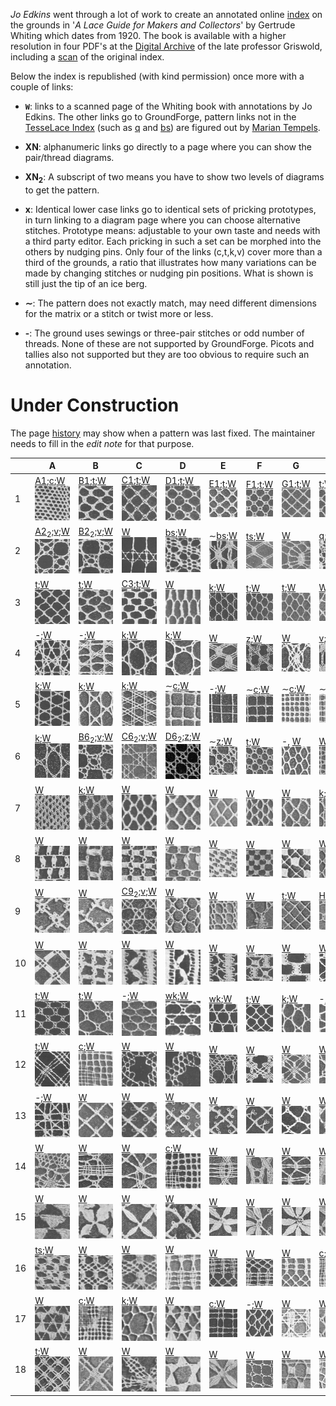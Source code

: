 *Jo Edkins* went through a lot of work to create an annotated online [index] on the grounds in
'_A Lace Guide for Makers and Collectors_' by Gertrude Whiting which dates from 1920.
The book is available with a higher resolution in four PDF's at the [Digital Archive] of the late professor Griswold,
including a [scan] of the original index.

Below the index is republished (with kind permission) once more with a couple of links:
* **`W`**:
  links to a scanned page of the Whiting book with annotations by Jo Edkins.
  The other links go to GroundForge, pattern links not in the [TesseLace Index](Tesselace-Index)
  (such as [q] and [bs]) are figured out by [Marian Tempels].

* **XN**: alphanumeric links
  go directly to a page where you can show the pair/thread diagrams.

* **XN<sub>2</sub>**:
  A subscript of two means you have to show two levels of diagrams to get the pattern.

* **x**: Identical lower case links
  go to identical sets of pricking prototypes,
  in turn linking to a diagram page where you can choose alternative stitches.
  Prototype means: adjustable to your own taste and needs with a third party editor.
  Each pricking in such a set can be morphed into the others by nudging pins.
  Only four of the links (c,t,k,v) cover more than a third of the grounds, a ratio that illustrates
  how many variations can be made by changing stitches or nudging pin positions.
  What is shown is still just the tip of an ice berg.
  
* **&sim;**:
  The pattern does not exactly match, may need different dimensions for the matrix or a stitch or twist more or less.

* **-**:
  The ground uses sewings or three-pair stitches or odd number of threads.
  None of these are not supported by GroundForge.
  Picots and tallies also not supported but they are too obvious to require such an annotation.


[reversed engineering]: Reversed-engineering-of-patterns
[Marian Tempels]: https://github.com/MAETempels
[index]: http://gwydir.demon.co.uk/jo/lace/whiting/index.htm#picindex
[scan]: https://www2.cs.arizona.edu/patterns/weaving/books/whiting.jpg
[Digital Archive]: https://www2.cs.arizona.edu/patterns/weaving/lace.html#books


Under Construction
==================

[c]: https://d-bl.github.io/GroundForge/sheet.html?patch=88%0A11;bricks&patch=66%0A22;bricks&patch=88%0A99%0A11%0A00;bricks&patch=66%0A11%0A88%0A22;bricks&patch=66%0A99%0A22%0A00;bricks
[t]: https://d-bl.github.io/GroundForge/sheet.html?patch=53%0A53%0A53%0A5-;bricks&patch=5663%0A5663;checker&patch=53%0A5-;bricks&patch=563%0A563%0A563;checker&patch=53%0A53;checker&patch=5632%0A5632;checker&patch5353%0A5353;bricks&patch=5-%0A-5;checker&patch=5353%0A5353%0A5-5-%0A-5-5;checker&patch=5632%0A56-2%0A5-5-%0A-535;checker&patch=53%0A5-%0A-5%0A5-;bricks&patch=44%0A77%0A44%0A77;bricks&patch=44%0A44%0A77%0A77;bricks&patch=66%0A88%0A66%0A11;bricks&patch=66%0A66%0A88%0A11;checker&patch=66%0A66%0A99%0A00;checker&patch=6;checker&patch=566-%0A66-5%0A6-56%0A-566;checker
[v]: https://d-bl.github.io/GroundForge/sheet.html?patch=5831%0A-4-7;bricks&patch=-437%0A34-7;bricks&patch=4830%0A--77;bricks
[k]: https://d-bl.github.io/GroundForge/sheet.html?patch=B-C-%0A---5%0AC-B-%0A-5--;checker&patch=5831%0A-4-7;checker&patch=68%0A-4;checker&patch=-4-7%0A5---%0A-C-B%0A3158;bricks&patch=5-O-E-%0A-E-5-O%0A5-O-E-;bricks
[wk]: https://d-bl.github.io/GroundForge/sheet.html?patch=6868%0A-4-4%0A2121%0A-7-7;checker&patch=L-O-L-O-%0A---5---5%0AH-E-H-E-%0A-5---5--;bricks
[q]: https://d-bl.github.io/GroundForge/sheet.html?patch=5---5---%0A-CD632AB%0A56663222%0A5666-222;bricks
[ts]: https://d-bl.github.io/GroundForge/sheet.html?patch=5-5-%0A-5--%0AB-C-%0A-5-5;bricks&patch=5632%0A34-7;bricks&patch=256-%0A---5%0AC3B-;bricks&patch=4373%0A5-53;bricks
[z]: https://d-bl.github.io/GroundForge/sheet.html?patch=1483%0A8-48;bricks
[bs]: https://d-bl.github.io/GroundForge/sheet.html?patch=5-25-56-%0A-5--5--5%0A5-C6-2B-%0A-56-5-25%0A5--5-5--%0A-2B-5-C6;checker

[A1]: https://d-bl.github.io/GroundForge/index.html?m=88%0A11;bricks;7;5;0;0&s1=ct
[B1]: https://d-bl.github.io/GroundForge/index.html?m=5-;bricks;7;5;0;0&s1=ctctpctct
[C1]: https://d-bl.github.io/GroundForge/index.html?m=5-;bricks;7;5;0;0&s1=ctpct
[D1]: https://d-bl.github.io/GroundForge/index.html?m=5-;bricks;7;5;0;0&s1=cttpctt
[E1]: https://d-bl.github.io/GroundForge/index.html?m=5-;bricks;7;5;0;0&s1=ctpcttt
[F1]: https://d-bl.github.io/GroundForge/index.html?m=5-;bricks;7;5;0;0&s1=cttpcttt
[G1]: https://d-bl.github.io/GroundForge/index.html?m=5-;bricks;7;5;0;0&s1=cttt
[A2]: https://d-bl.github.io/GroundForge/index.html?m=-5%3Bbricks%3B7%3B5%3B0%3B0&s1=A1%3Dctct&s2=ctct%20A14%3Dct%20A15%3Dct&s3=
[B2]: https://d-bl.github.io/GroundForge/index.html?m=-5%3Bbricks%3B7%3B5%3B0%3B0&s1=ctct&s2=ctct&s3=
[B6]: https://d-bl.github.io/GroundForge/index.html?m=-5%3Bbricks%3B7%3B5%3B0%3B0&s1=ctct&s2=cttctt&s3=
[C3]: https://d-bl.github.io/GroundForge/index.html?m=5-;bricks;7;5;0;0&s1=ctctpctctt
[C6]: https://d-bl.github.io/GroundForge/index.html?m=-5%3Bbricks%3B7%3B5%3B0%3B0&s1=A1%3Dctct&s2=ct%20A10%3Dctct%20A13%3Dctct&s3=
[C9]: https://d-bl.github.io/GroundForge/index.html?m=-5%3Bbricks%3B7%3B5%3B0%3B0&s1=ctct&s2=ctcttt&s3=
[D6]: https://d-bl.github.io/GroundForge/index.html?m=-5%3Bbricks%3B7%3B5%3B0%3B0&s1=crclct&s2=ct%20A10%3Dctct%20A11%3Dctct%20A13%3Dctct%20A14%3Dctct&s3=
[H9]: https://d-bl.github.io/GroundForge/index.html?m=5-;bricks;7;7;0;0&s1=ctcttptctcttt

The page [history](https://github.com/d-bl/GroundForge/wiki/Whiting-Index/_history)
may show when a pattern was last fixed.
The maintainer needs to fill in the _edit note_ for that purpose.

|   | A | B | C | D | E | F | G | H |
|---|---|---|---|---|---|---|---|---|
|  1 | [A1];[c];[W](http://gwydir.demon.co.uk/jo/lace/whiting/page70.htm)![](w/page70a.gif) | [B1];[t];[W](http://gwydir.demon.co.uk/jo/lace/whiting/page94.htm)![](w/page94a.gif) | [C1];[t];[W](http://gwydir.demon.co.uk/jo/lace/whiting/page114.htm)![](w/page114a.gif) | [D1];[t];[W](http://gwydir.demon.co.uk/jo/lace/whiting/page134.htm)![](w/page134a.gif) | [E1];[t];[W](http://gwydir.demon.co.uk/jo/lace/whiting/page155.htm)![](w/page155a.gif) | [F1];[t];[W](http://gwydir.demon.co.uk/jo/lace/whiting/page177.htm)![](w/page177a.gif) | [G1];[t];[W](http://gwydir.demon.co.uk/jo/lace/whiting/page198.htm)![](w/page198a.gif) | [t];[W](http://gwydir.demon.co.uk/jo/lace/whiting/page219.htm)![](w/page219a.gif) |
|  2 | [A2]<sub>2</sub>;[v];[W](http://gwydir.demon.co.uk/jo/lace/whiting/page71.htm)![](w/page71a.gif) | [B2]<sub>2</sub>;[v];[W](http://gwydir.demon.co.uk/jo/lace/whiting/page95.htm)![](w/page95a.gif) | [W](http://gwydir.demon.co.uk/jo/lace/whiting/page115.htm)![](w/page115a.gif) | [bs];[W](http://gwydir.demon.co.uk/jo/lace/whiting/page135.htm)![](w/page135a.gif) | &sim;[bs];[W](http://gwydir.demon.co.uk/jo/lace/whiting/page156.htm)![](w/page156a.gif) | [ts];[W](http://gwydir.demon.co.uk/jo/lace/whiting/page178.htm)![](w/page178a.gif) | [W](http://gwydir.demon.co.uk/jo/lace/whiting/page199.htm)![](w/page199a.gif) | [q];[W](http://gwydir.demon.co.uk/jo/lace/whiting/page220.htm)![](w/page220a.gif) |
|  3 | [t];[W](http://gwydir.demon.co.uk/jo/lace/whiting/page73.htm)![](w/page73a.gif) | [t];[W](http://gwydir.demon.co.uk/jo/lace/whiting/page96.htm)![](w/page96a.gif) | [C3];[t];[W](http://gwydir.demon.co.uk/jo/lace/whiting/page117.htm)![](w/page117a.gif) | [W](http://gwydir.demon.co.uk/jo/lace/whiting/page136.htm)![](w/page136a.gif) | [k];[W](http://gwydir.demon.co.uk/jo/lace/whiting/page157.htm)![](w/page157a.gif) | [t];[W](http://gwydir.demon.co.uk/jo/lace/whiting/page179.htm)![](w/page179a.gif) | [t];[W](http://gwydir.demon.co.uk/jo/lace/whiting/page200.htm)![](w/page200a.gif) | [W](http://gwydir.demon.co.uk/jo/lace/whiting/page221.htm)![](w/page221a.gif) |
|  4 | -;[W](http://gwydir.demon.co.uk/jo/lace/whiting/page74.htm)![](w/page74a.gif) | -;[W](http://gwydir.demon.co.uk/jo/lace/whiting/page97.htm)![](w/page97a.gif) | [k];[W](http://gwydir.demon.co.uk/jo/lace/whiting/page118.htm)![](w/page118a.gif) | [k];[W](http://gwydir.demon.co.uk/jo/lace/whiting/page137.htm)![](w/page137a.gif) | [W](http://gwydir.demon.co.uk/jo/lace/whiting/page158.htm)![](w/page158a.gif) | [z];[W](http://gwydir.demon.co.uk/jo/lace/whiting/page180.htm)![](w/page180a.gif) | [W](http://gwydir.demon.co.uk/jo/lace/whiting/page201.htm)![](w/page201a.gif) | [v];[W](http://gwydir.demon.co.uk/jo/lace/whiting/page222.htm)![](w/page222a.gif) |
|  5 | [k];[W](http://gwydir.demon.co.uk/jo/lace/whiting/page75.htm)![](w/page75a.gif) | [k];[W](http://gwydir.demon.co.uk/jo/lace/whiting/page98.htm)![](w/page98a.gif) | [k];[W](http://gwydir.demon.co.uk/jo/lace/whiting/page119.htm)![](w/page119a.gif) | &sim;[c];[W](http://gwydir.demon.co.uk/jo/lace/whiting/page138.htm)![](w/page138a.gif) | -;[W](http://gwydir.demon.co.uk/jo/lace/whiting/page159.htm)![](w/page159a.gif) | &sim;[c];[W](http://gwydir.demon.co.uk/jo/lace/whiting/page181.htm)![](w/page181a.gif) | &sim;[c];[W](http://gwydir.demon.co.uk/jo/lace/whiting/page203.htm)![](w/page203a.gif) | &sim;[c];[W](http://gwydir.demon.co.uk/jo/lace/whiting/page224.htm)![](w/page224a.gif) |
|  6 | [k];[W](http://gwydir.demon.co.uk/jo/lace/whiting/page76.htm)![](w/page76a.gif) | [B6]<sub>2</sub>;[v];[W](http://gwydir.demon.co.uk/jo/lace/whiting/page99.htm)![](w/page99a.gif) | [C6]<sub>2</sub>;[v];[W](http://gwydir.demon.co.uk/jo/lace/whiting/page120.htm)![](w/page120a.gif) | [D6]<sub>2</sub>;[z];[W](http://gwydir.demon.co.uk/jo/lace/whiting/page139.htm)![](w/page139a.gif) | &sim;[z];[W](http://gwydir.demon.co.uk/jo/lace/whiting/page160.htm)![](w/page160a.gif) | [t];[W](http://gwydir.demon.co.uk/jo/lace/whiting/page182.htm)![](w/page182a.gif) | -, [W](http://gwydir.demon.co.uk/jo/lace/whiting/page204.htm)![](w/page204a.gif) | [W](http://gwydir.demon.co.uk/jo/lace/whiting/page225.htm)![](w/page225a.gif) |
|  7 | [W](http://gwydir.demon.co.uk/jo/lace/whiting/page77.htm)![](w/page77a.gif) | [k];[W](http://gwydir.demon.co.uk/jo/lace/whiting/page100.htm)![](w/page100a.gif) | [W](http://gwydir.demon.co.uk/jo/lace/whiting/page121.htm)![](w/page121a.gif) | [W](http://gwydir.demon.co.uk/jo/lace/whiting/page140.htm)![](w/page140a.gif) | [W](http://gwydir.demon.co.uk/jo/lace/whiting/page161.htm)![](w/page161a.gif) | [W](http://gwydir.demon.co.uk/jo/lace/whiting/page183.htm)![](w/page183a.gif) | [W](http://gwydir.demon.co.uk/jo/lace/whiting/page205.htm)![](w/page205a.gif) | [k];[W](http://gwydir.demon.co.uk/jo/lace/whiting/page226.htm)![](w/page226a.gif) |
|  8 | [W](http://gwydir.demon.co.uk/jo/lace/whiting/page79.htm)![](w/page79a.gif) | [W](http://gwydir.demon.co.uk/jo/lace/whiting/page101.htm)![](w/page101a.gif) | [W](http://gwydir.demon.co.uk/jo/lace/whiting/page122.htm)![](w/page122a.gif) | [W](http://gwydir.demon.co.uk/jo/lace/whiting/page141.htm)![](w/page141a.gif) | [W](http://gwydir.demon.co.uk/jo/lace/whiting/page162.htm)![](w/page162a.gif) | [W](http://gwydir.demon.co.uk/jo/lace/whiting/page184.htm)![](w/page184a.gif) | [W](http://gwydir.demon.co.uk/jo/lace/whiting/page206.htm)![](w/page206a.gif) | [W](http://gwydir.demon.co.uk/jo/lace/whiting/page227.htm)![](w/page227a.gif) |
|  9 | [W](http://gwydir.demon.co.uk/jo/lace/whiting/page80.htm)![](w/page80a.gif) | [W](http://gwydir.demon.co.uk/jo/lace/whiting/page102.htm)![](w/page102a.gif) | [C9]<sub>2</sub>;[v];[W](http://gwydir.demon.co.uk/jo/lace/whiting/page123.htm)![](w/page123a.gif) | [W](http://gwydir.demon.co.uk/jo/lace/whiting/page142.htm)![](w/page142a.gif) | [W](http://gwydir.demon.co.uk/jo/lace/whiting/page163.htm)![](w/page163a.gif) | [W](http://gwydir.demon.co.uk/jo/lace/whiting/page185.htm)![](w/page185a.gif) | [t];[W](http://gwydir.demon.co.uk/jo/lace/whiting/page207.htm)![](w/page207a.gif) | [H9];[t];[W](http://gwydir.demon.co.uk/jo/lace/whiting/page229.htm)![](w/page229a.gif) |
|  10 | [W](http://gwydir.demon.co.uk/jo/lace/whiting/page82.htm)![](w/page82a.gif) | [W](http://gwydir.demon.co.uk/jo/lace/whiting/page103.htm)![](w/page103a.gif) | [W](http://gwydir.demon.co.uk/jo/lace/whiting/page124.htm)![](w/page124a.gif) | [W](http://gwydir.demon.co.uk/jo/lace/whiting/page143.htm)![](w/page143a.gif) | [W](http://gwydir.demon.co.uk/jo/lace/whiting/page164.htm)![](w/page164a.gif) | [W](http://gwydir.demon.co.uk/jo/lace/whiting/page187.htm)![](w/page187a.gif) | [W](http://gwydir.demon.co.uk/jo/lace/whiting/page208.htm)![](w/page208a.gif) | [W](http://gwydir.demon.co.uk/jo/lace/whiting/page230.htm)![](w/page230a.gif) |
|  11 | [t];[W](http://gwydir.demon.co.uk/jo/lace/whiting/page83.htm)![](w/page83a.gif) | [t];[W](http://gwydir.demon.co.uk/jo/lace/whiting/page104.htm)![](w/page104a.gif) | -;[W](http://gwydir.demon.co.uk/jo/lace/whiting/page125.htm)![](w/page125a.gif) | [wk];[W](http://gwydir.demon.co.uk/jo/lace/whiting/page144.htm)![](w/page144a.gif) | [wk];[W](http://gwydir.demon.co.uk/jo/lace/whiting/page166.htm)![](w/page166a.gif) | [t];[W](http://gwydir.demon.co.uk/jo/lace/whiting/page189.htm)![](w/page189a.gif) | [k];[W](http://gwydir.demon.co.uk/jo/lace/whiting/page209.htm)![](w/page209a.gif) | -, [W](http://gwydir.demon.co.uk/jo/lace/whiting/page231.htm)![](w/page231a.gif) |
|  12 | [t];[W](http://gwydir.demon.co.uk/jo/lace/whiting/page84.htm)![](w/page84a.gif) | [c];[W](http://gwydir.demon.co.uk/jo/lace/whiting/page105.htm)![](w/page105a.gif) | [W](http://gwydir.demon.co.uk/jo/lace/whiting/page126.htm)![](w/page126a.gif) | [W](http://gwydir.demon.co.uk/jo/lace/whiting/page145.htm)![](w/page145a.gif) | [W](http://gwydir.demon.co.uk/jo/lace/whiting/page167.htm)![](w/page167a.gif) | [W](http://gwydir.demon.co.uk/jo/lace/whiting/page190.htm)![](w/page190a.gif) | [W](http://gwydir.demon.co.uk/jo/lace/whiting/page210.htm)![](w/page210a.gif) | [W](http://gwydir.demon.co.uk/jo/lace/whiting/page232.htm)![](w/page232a.gif) |
|  13 | -;[W](http://gwydir.demon.co.uk/jo/lace/whiting/page85.htm)![](w/page85a.gif) | [W](http://gwydir.demon.co.uk/jo/lace/whiting/page106.htm)![](w/page106a.gif) | [W](http://gwydir.demon.co.uk/jo/lace/whiting/page128.htm)![](w/page128a.gif) | [W](http://gwydir.demon.co.uk/jo/lace/whiting/page147.htm)![](w/page147a.gif) | [W](http://gwydir.demon.co.uk/jo/lace/whiting/page169.htm)![](w/page169a.gif) | [W](http://gwydir.demon.co.uk/jo/lace/whiting/page192.htm)![](w/page192a.gif) | [W](http://gwydir.demon.co.uk/jo/lace/whiting/page211.htm)![](w/page211a.gif) | [W](http://gwydir.demon.co.uk/jo/lace/whiting/page234.htm)![](w/page234a.gif) |
|  14 | [W](http://gwydir.demon.co.uk/jo/lace/whiting/page87.htm)![](w/page87a.gif) | [W](http://gwydir.demon.co.uk/jo/lace/whiting/page107.htm)![](w/page107a.gif) | [W](http://gwydir.demon.co.uk/jo/lace/whiting/page129.htm)![](w/page129a.gif) | [c];[W](http://gwydir.demon.co.uk/jo/lace/whiting/page148.htm)![](w/page148a.gif) | [W](http://gwydir.demon.co.uk/jo/lace/whiting/page171.htm)![](w/page171a.gif) | [W](http://gwydir.demon.co.uk/jo/lace/whiting/page193.htm)![](w/page193a.gif) | [W](http://gwydir.demon.co.uk/jo/lace/whiting/page212.htm)![](w/page212a.gif) | [W](http://gwydir.demon.co.uk/jo/lace/whiting/page235.htm)![](w/page235a.gif) |
|  15 | [W](http://gwydir.demon.co.uk/jo/lace/whiting/page89.htm)![](w/page89a.gif) | [W](http://gwydir.demon.co.uk/jo/lace/whiting/page109.htm)![](w/page109a.gif) | [W](http://gwydir.demon.co.uk/jo/lace/whiting/page130.htm)![](w/page130a.gif) | [W](http://gwydir.demon.co.uk/jo/lace/whiting/page149.htm)![](w/page149a.gif) | [W](http://gwydir.demon.co.uk/jo/lace/whiting/page173.htm)![](w/page173a.gif) | [W](http://gwydir.demon.co.uk/jo/lace/whiting/page194.htm)![](w/page194a.gif) | [W](http://gwydir.demon.co.uk/jo/lace/whiting/page213.htm)![](w/page213a.gif) | [W](http://gwydir.demon.co.uk/jo/lace/whiting/page237.htm)![](w/page237a.gif) |
|  16 | [ts];[W](http://gwydir.demon.co.uk/jo/lace/whiting/page90.htm)![](w/page90a.gif) | [W](http://gwydir.demon.co.uk/jo/lace/whiting/page110.htm)![](w/page110a.gif) | [W](http://gwydir.demon.co.uk/jo/lace/whiting/page131.htm)![](w/page131a.gif) | [W](http://gwydir.demon.co.uk/jo/lace/whiting/page150.htm)![](w/page150a.gif) | [W](http://gwydir.demon.co.uk/jo/lace/whiting/page174.htm)![](w/page174a.gif) | [W](http://gwydir.demon.co.uk/jo/lace/whiting/page195.htm)![](w/page195a.gif) | [W](http://gwydir.demon.co.uk/jo/lace/whiting/page214.htm)![](w/page214a.gif) | [c];[W](http://gwydir.demon.co.uk/jo/lace/whiting/page238.htm)![](w/page238a.gif) |
|  17 | [W](http://gwydir.demon.co.uk/jo/lace/whiting/page91.htm)![](w/page91a.gif) | [c];[W](http://gwydir.demon.co.uk/jo/lace/whiting/page111.htm)![](w/page111a.gif) | [k];[W](http://gwydir.demon.co.uk/jo/lace/whiting/page132.htm)![](w/page132a.gif) | [W](http://gwydir.demon.co.uk/jo/lace/whiting/page151.htm)![](w/page151a.gif) | [c];[W](http://gwydir.demon.co.uk/jo/lace/whiting/page175.htm)![](w/page175a.gif) | -;[W](http://gwydir.demon.co.uk/jo/lace/whiting/page196.htm)![](w/page196a.gif) | [W](http://gwydir.demon.co.uk/jo/lace/whiting/page215.htm)![](w/page215a.gif) | [W](http://gwydir.demon.co.uk/jo/lace/whiting/page239.htm)![](w/page239a.gif) |
|  18 | [t];[W](http://gwydir.demon.co.uk/jo/lace/whiting/page93.htm)![](w/page93a.gif) | [W](http://gwydir.demon.co.uk/jo/lace/whiting/page112.htm)![](w/page112a.gif) | [W](http://gwydir.demon.co.uk/jo/lace/whiting/page133.htm)![](w/page133a.gif) | [W](http://gwydir.demon.co.uk/jo/lace/whiting/page153.htm)![](w/page153a.gif) | [W](http://gwydir.demon.co.uk/jo/lace/whiting/page176.htm)![](w/page176a.gif) | [W](http://gwydir.demon.co.uk/jo/lace/whiting/page197.htm)![](w/page197a.gif) | [W](http://gwydir.demon.co.uk/jo/lace/whiting/page217.htm)![](w/page217a.gif) | [W](http://gwydir.demon.co.uk/jo/lace/whiting/page241.htm)![](w/page241a.gif) |